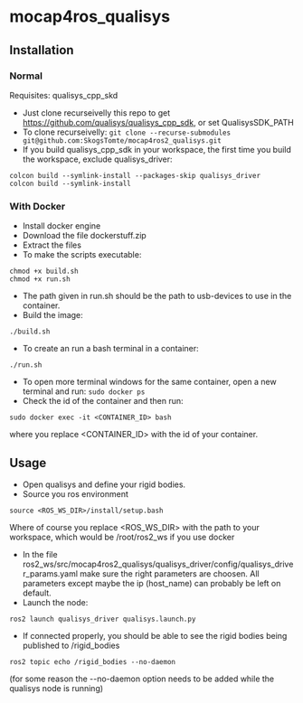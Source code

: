 # mocap4ros_qualisys

## Installation

### Normal

Requisites: qualisys_cpp_skd

- Just clone recurseivelly this repo to get https://github.com/qualisys/qualisys_cpp_sdk, or set QualisysSDK_PATH
- To clone recurseivelly:
```git clone --recurse-submodules git@github.com:SkogsTomte/mocap4ros2_qualisys.git```
- If you build qualisys_cpp_sdk in your workspace, the first time you build the workspace, exclude qualisys_driver:
```
colcon build --symlink-install --packages-skip qualisys_driver
colcon build --symlink-install
```

### With Docker
- Install docker engine
- Download the file dockerstuff.zip
- Extract the files
- To make the scripts executable:
```
chmod +x build.sh
chmod +x run.sh
```
- The path given in run.sh should be the path to usb-devices to use in the container.
- Build the image:
```
./build.sh
```
- To create an run a bash terminal in a container:
```
./run.sh
```
- To open more terminal windows for the same container, open a new terminal and run:
``` sudo docker ps ```
- Check the id of the container and then run:
```
sudo docker exec -it <CONTAINER_ID> bash
```
where you replace <CONTAINER_ID> with the id of your container.

## Usage
- Open qualisys and define your rigid bodies.
- Source you ros environment
```
source <ROS_WS_DIR>/install/setup.bash
```
Where of course you replace <ROS_WS_DIR> with the path to your workspace, which would be /root/ros2_ws if you use docker

- In the file ros2_ws/src/mocap4ros2_qualisys/qualisys_driver/config/qualisys_driver_params.yaml make sure the right parameters are choosen. All parameters except maybe the ip (host_name) can probably be left on default.
- Launch the node:
```
ros2 launch qualisys_driver qualisys.launch.py
```
- If connected properly, you should be able to see the rigid bodies being published to /rigid_bodies
```
ros2 topic echo /rigid_bodies --no-daemon
```
(for some reason the --no-daemon option needs to be added while the qualisys node is running)
